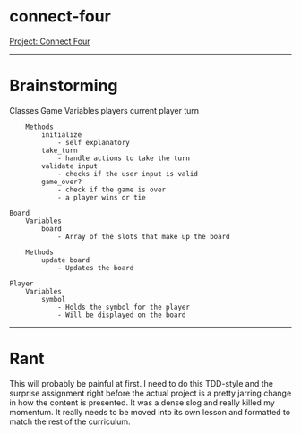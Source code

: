 # connect-four
[Project: Connect Four](https://www.theodinproject.com/lessons/ruby-connect-four)

---

# Brainstorming

Classes
    Game
        Variables
            players
            current player turn

        Methods
            initialize
                - self explanatory
            take_turn
                - handle actions to take the turn
            validate input
                - checks if the user input is valid
            game_over?
                - check if the game is over
                - a player wins or tie

    Board
        Variables
            board
                - Array of the slots that make up the board
        
        Methods
            update board
                - Updates the board

    Player
        Variables
            symbol
                - Holds the symbol for the player
                - Will be displayed on the board

---

# Rant

This will probably be painful at first. I need to do this TDD-style and the surprise assignment right before the actual project is a pretty jarring change in how the content is presented. It was a dense slog and really killed my momentum. It really needs to be moved into its own lesson and formatted to match the rest of the curriculum.